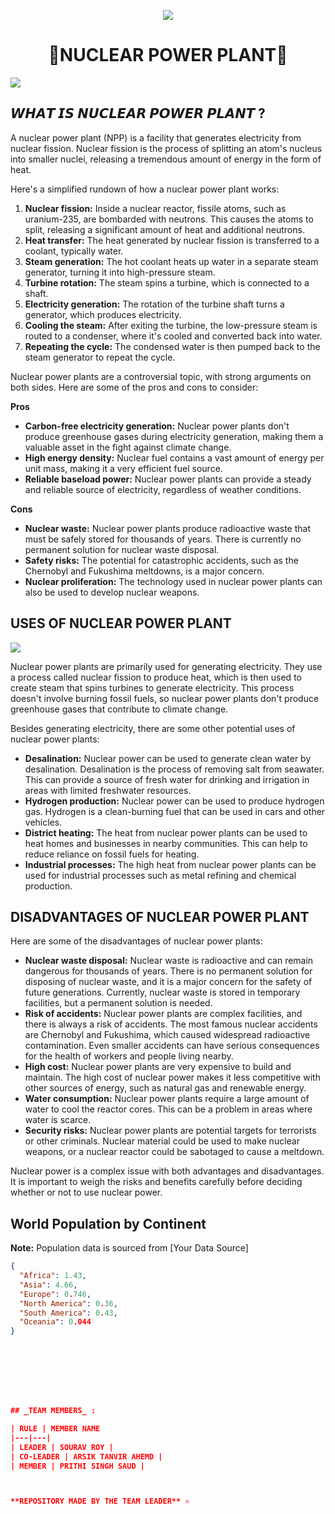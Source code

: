 <p align="center">
  <img src="https://readme-typing-svg.demolab.com?font=Capriola&size=40&duration=4000&pause=450&color=F70069&background=FFFFAA00&center=true&random=false&width=600&height=100&lines=WELCOME+TO+OUR+PROJECT+!; TEAM: GENSHIN" />
</p>


<h1 align="center"> 🌟NUCLEAR POWER PLANT🌟<br></h1>
<p align="center">

![](https://telegra.ph/file/bbd5506b1c56def046fa4.jpg)


## 𝙒𝙃𝘼𝙏 𝙄𝙎 𝙉𝙐𝘾𝙇𝙀𝘼𝙍 𝙋𝙊𝙒𝙀𝙍 𝙋𝙇𝘼𝙉𝙏 ? 

A nuclear power plant (NPP) is a facility that generates electricity from nuclear fission. Nuclear fission is the process of splitting an atom's nucleus into smaller nuclei, releasing a tremendous amount of energy in the form of heat.  


Here's a simplified rundown of how a nuclear power plant works:

1. **Nuclear fission:** Inside a nuclear reactor, fissile atoms, such as uranium-235, are bombarded with neutrons. This causes the atoms to split, releasing a significant amount of heat and additional neutrons.
2. **Heat transfer:** The heat generated by nuclear fission is transferred to a coolant, typically water.  
3. **Steam generation:** The hot coolant heats up water in a separate steam generator, turning it into high-pressure steam.
4. **Turbine rotation:** The steam spins a turbine, which is connected to a shaft.
5. **Electricity generation:** The rotation of the turbine shaft turns a generator, which produces electricity.
6. **Cooling the steam:** After exiting the turbine, the low-pressure steam is routed to a condenser, where it's cooled and converted back into water.
7. **Repeating the cycle:** The condensed water is then pumped back to the steam generator to repeat the cycle.

Nuclear power plants are a controversial topic, with strong arguments on both sides. Here are some of the pros and cons to consider:

**Pros**

* **Carbon-free electricity generation:** Nuclear power plants don't produce greenhouse gases during electricity generation, making them a valuable asset in the fight against climate change.
* **High energy density:** Nuclear fuel contains a vast amount of energy per unit mass, making it a very efficient fuel source.
* **Reliable baseload power:** Nuclear power plants can provide a steady and reliable source of electricity, regardless of weather conditions.

**Cons**

* **Nuclear waste:** Nuclear power plants produce radioactive waste that must be safely stored for thousands of years. There is currently no permanent solution for nuclear waste disposal.
* **Safety risks:** The potential for catastrophic accidents, such as the Chernobyl and Fukushima meltdowns, is a major concern.
* **Nuclear proliferation:** The technology used in nuclear power plants can also be used to develop nuclear weapons.


## USES OF NUCLEAR POWER PLANT ##

![](https://telegra.ph/file/a2403908b641a85024ef3.jpg)

Nuclear power plants are primarily used for generating electricity. They  use a process called nuclear fission to produce heat, which is then used to create steam that spins turbines to generate electricity. This process doesn't involve burning fossil fuels, so nuclear power plants don't produce greenhouse gases that contribute to climate change.

Besides generating electricity, there are some other potential uses of nuclear power plants:

* **Desalination:**  Nuclear power can be used to generate clean water by desalination. Desalination is the process of removing salt from seawater. This can provide a source of fresh water for drinking and irrigation in areas with limited freshwater resources.
* **Hydrogen production:**  Nuclear power can be used to produce hydrogen gas. Hydrogen is a clean-burning fuel that can be used in cars and other vehicles. 
* **District heating:**  The heat from nuclear power plants can be used to heat homes and businesses in nearby communities. This can help to reduce reliance on fossil fuels for heating. 
* **Industrial processes:**  The high heat from nuclear power plants can be used for industrial processes such as metal refining and chemical production.



## DISADVANTAGES OF NUCLEAR POWER PLANT 

Here are some of the disadvantages of nuclear power plants:

* **Nuclear waste disposal:**  Nuclear waste is radioactive and can remain dangerous for thousands of years. There is no permanent solution for disposing of nuclear waste, and it is a major concern for the safety of future generations. Currently, nuclear waste is stored in temporary facilities, but a permanent solution is needed.
* **Risk of accidents:**  Nuclear power plants are complex facilities, and there is always a risk of accidents. The most famous nuclear accidents are Chernobyl and Fukushima, which caused widespread radioactive contamination. Even smaller accidents can have serious consequences for the health of workers and people living nearby.
* **High cost:**  Nuclear power plants are very expensive to build and maintain. The high cost of nuclear power makes it less competitive with other sources of energy, such as natural gas and renewable energy.
* **Water consumption:**  Nuclear power plants require a large amount of water to cool the reactor cores. This can be a problem in areas where water is scarce.
* **Security risks:**  Nuclear power plants are potential targets for terrorists or other criminals. Nuclear material could be used to make nuclear weapons, or a nuclear reactor could be sabotaged to cause a meltdown.

Nuclear power is a complex issue with both advantages and disadvantages. It is important to weigh the risks and benefits carefully before deciding whether or not to use nuclear power.


## World Population by Continent

**Note:** Population data is sourced from [Your Data Source]

```json
{
  "Africa": 1.43,
  "Asia": 4.66,
  "Europe": 0.746,
  "North America": 0.36,
  "South America": 0.43,
  "Oceania": 0.044
}








## _TEAM MEMBERS_ :

| RULE | MEMBER NAME 
|---|---|
| LEADER | SOURAV ROY | 
| CO-LEADER | ARSIK TANVIR AHEMD | 
| MEMBER | PRITHI SINGH SAUD |



**REPOSITORY MADE BY THE TEAM LEADER** ⚛️
